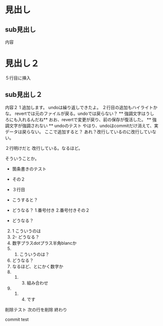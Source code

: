 # 見出し
## sub見出し
内容
# 見出し２
５行目に挿入
## sub見出し２
内容２ 1
追加します。
undoは繰り返しできたよ。
２行目の追加もハイライトかな。
revertでは元のファイルが戻る。undoでは戻らない？
** 強調文字はうしろにも入れるんだね**
おお、revertで変更が戻り、前の保存が復活した。
** 強調文字が強調されない **
undoのテスト
やはり、undoはcommitだけ消えて、実データは戻らない。
ここで追加すると？
あれ？改行しているのに改行していない。

２行明けだと
改行している。なるほど。

そういうことか。

- 箇条書きのテスト
- その２
- ３行目

- こうすると？
- どうなる？
1.番号付き
2.番号付きその２
- どうなる？
2. 1 こういうのは
3. 2- どうなる？
4. 数字プラスdotプラス半角blancか
4. 1. こういうのは？
1. どうなる？
4. なるほど、とにかく数字か
5. 1. 3. 組み合わせ
5. 1. 4. です

削除テスト
次の行を削除
終わり

commit test
